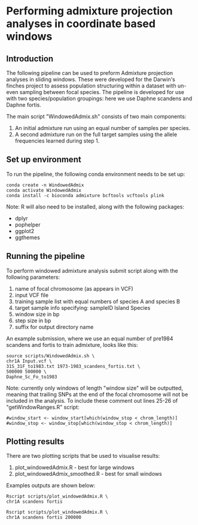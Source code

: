 # Performing admixture projection analyses in coordinate based windows

## Introduction
The following pipeline can be used to preform Admixture projection analyses in sliding windows. These were developed for the Darwin's finches project to assess population structuring within a dataset with un-even sampling between focal species. The pipeline is developed for use with two species/population groupings: here we use Daphne scandens and Daphne fortis.

The main script "WindowedAdmix.sh" consists of two main components:

1. An initial admixture run using an equal number of samples per species.
2. A second admixture run on the full target samples using the allele frequencies learned during step 1.

## Set up environment
To run the pipeline, the following conda environment needs to be set up:
```
conda create -n WindowedAdmix
conda activate WindowedAdmix
conda install -c bioconda admixture bcftools vcftools plink
```

Note: R will also need to be installed, along with the following packages:
- dplyr
- pophelper
- ggplot2
- ggthemes

## Running the pipeline
To perform windowed admixture analysis submit script along with the following parameters:
1. name of focal chromosome (as appears in VCF)
2. input VCF file
3. training sample list with equal numbers of species A and species B
4. target sample info specifying: sampleID  Island  Species
5. window size in bp
6. step size in bp
7. suffix for output directory name

An example submission, where we use an equal number of pre1984 scandens and fortis to train admixture, looks like this:
```
source scripts/WindowedAdmix.sh \
chr1A Input.vcf \
31S_31F_to1983.txt 1973-1983_scandens_fortis.txt \
500000 500000 \
Daphne_Sc_Fo_to1983
```
Note: currently only windows of length "window size" will be outputted, meaning that trailing SNPs at the end of the focal chromosome will not be included in the analysis. To include these comment out lines 25-26 of "getWindowRanges.R" script:
```
#window_start <- window_start[which(window_stop < chrom_length)]
#window_stop <- window_stop[which(window_stop < chrom_length)]
```

## Plotting results
There are two plotting scripts that be used to visualise results:
1. plot_windowedAdmix.R - best for large windows
2. plot_windowedAdmix_smoothed.R - best for small windows

Examples outputs are shown below:
```
Rscript scripts/plot_windowedAdmix.R \
chr1A scandens fortis
```

```
Rscript scripts/plot_windowedAdmix.R \
chr1A scandens fortis 200000
```
